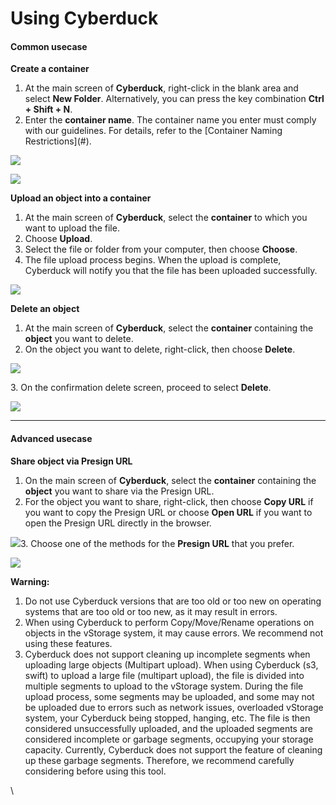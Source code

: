 # Using Cyberduck

#### Common usecase <a href="#usingcyberduck-commonusecase" id="usingcyberduck-commonusecase"></a>

**Create a container**

1. At the main screen of **Cyberduck**, right-click in the blank area and select **New Folder**. Alternatively, you can press the key combination **Ctrl + Shift + N**.
2. Enter the **container name**. The container name you enter must comply with our guidelines. For details, refer to the \[Container Naming Restrictions]\(#).

![](https://contabo.com/blog/wp-content/uploads/2022/12/image-7.png)

![](https://docs.vngcloud.vn/download/attachments/69468442/image2023-7-14\_14-15-57.png?version=1\&modificationDate=1703485380000\&api=v2)

**Upload an object into a container**

1. At the main screen of **Cyberduck**, select the **container** to which you want to upload the file.
2. Choose **Upload**.
3. Select the file or folder from your computer, then choose **Choose**.
4. The file upload process begins. When the upload is complete, Cyberduck will notify you that the file has been uploaded successfully.

![](https://contabo.com/blog/wp-content/uploads/2022/12/image-9.png)

**Delete an object**

1. At the main screen of **Cyberduck**, select the **container** containing the **object** you want to delete.
2. On the object you want to delete, right-click, then choose **Delete**.

![](https://docs.vngcloud.vn/download/attachments/69468442/image2023-7-17\_9-30-26.png?version=1\&modificationDate=1703485381000\&api=v2)

3\. On the confirmation delete screen, proceed to select **Delete**.

![](https://docs.vngcloud.vn/download/attachments/69468442/image2023-7-17\_9-31-15.png?version=1\&modificationDate=1703485381000\&api=v2)

***

#### Advanced usecase <a href="#usingcyberduck-advancedusecase" id="usingcyberduck-advancedusecase"></a>

**Share object via Presign URL**

1. On the main screen of **Cyberduck**, select the **container** containing the **object** you want to share via the Presign URL.
2. For the object you want to share, right-click, then choose **Copy URL** if you want to copy the Presign URL or choose **Open URL** if you want to open the Presign URL directly in the browser.

![](https://docs.vngcloud.vn/download/attachments/69468442/image2023-7-17\_9-34-11.png?version=1\&modificationDate=1703485381000\&api=v2)3. Choose one of the methods for the **Presign URL** that you prefer.

![](https://docs.vngcloud.vn/download/attachments/69468442/image2023-7-17\_9-35-40.png?version=1\&modificationDate=1703485381000\&api=v2)

**Warning:**&#x20;

1. Do not use Cyberduck versions that are too old or too new on operating systems that are too old or too new, as it may result in errors.
2. When using Cyberduck to perform Copy/Move/Rename operations on objects in the vStorage system, it may cause errors. We recommend not using these features.
3. Cyberduck does not support cleaning up incomplete segments when uploading large objects (Multipart upload). When using Cyberduck (s3, swift) to upload a large file (multipart upload), the file is divided into multiple segments to upload to the vStorage system. During the file upload process, some segments may be uploaded, and some may not be uploaded due to errors such as network issues, overloaded vStorage system, your Cyberduck being stopped, hanging, etc. The file is then considered unsuccessfully uploaded, and the uploaded segments are considered incomplete or garbage segments, occupying your storage capacity. Currently, Cyberduck does not support the feature of cleaning up these garbage segments. Therefore, we recommend carefully considering before using this tool.

\
